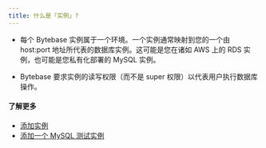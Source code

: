 ```yaml
---
title: 什么是「实例」?
---
```


- 每个 Bytebase 实例属于一个环境。一个实例通常映射到您的一个由 host:port 地址所代表的数据库实例。这可能是您在诸如 AWS 上的
RDS 实例，也可能是您私有化部署的 MySQL 实例。

- Bytebase 要求实例的读写权限（而不是 super 权限）以代表用户执行数据库操作。

#### 了解更多

- [添加实例](https://www.bytebase.com/docs/get-started/step-by-step/add-an-instance)
- [添加一个 MySQL 测试实例](https://www.bytebase.com/docs/get-started/step-by-step/add-an-instance/)